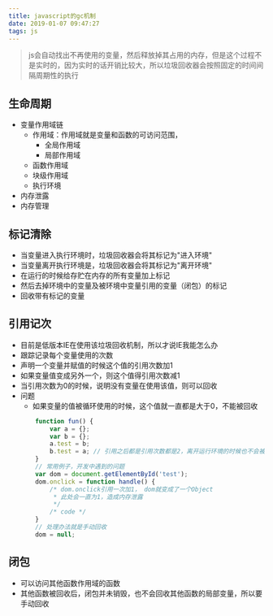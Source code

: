 ```yaml
---
title: javascript的gc机制
date: 2019-01-07 09:47:27
tags: js
---
```


> js会自动找出不再使用的变量，然后释放掉其占用的内存，但是这个过程不是实时的，因为实时的话开销比较大，所以垃圾回收器会按照固定的时间间隔周期性的执行

## 生命周期
- 变量作用域链
    - 作用域：作用域就是变量和函数的可访问范围，
        - 全局作用域
        - 局部作用域
    - 函数作用域
    - 块级作用域
    - 执行环境
- 内存泄露
- 内存管理

## 标记清除
- 当变量进入执行环境时，垃圾回收器会将其标记为"进入环境"
- 当变量离开执行环境是，垃圾回收器会将其标记为"离开环境"
- 在运行的时候给存贮在内存的所有变量加上标记
- 然后去掉环境中的变量及被环境中变量引用的变量（闭包）的标记
- 回收带有标记的变量

## 引用记次
- 目前是低版本IE在使用该垃圾回收机制，所以才说IE我能怎么办
- 跟踪记录每个变量使用的次数
- 声明一个变量并赋值的时候这个值的引用次数加1
- 如果变量值变成另外一个，则这个值得引用次数减1
- 当引用次数为0的时候，说明没有变量在使用该值，则可以回收
- 问题
    - 如果变量的值被循环使用的时候，这个值就一直都是大于0，不能被回收
    ``` javaScript
        function fun() {
            var a = {};
            var b = {};
            a.test = b;
            b.test = a; // 引用之后都是引用次数都是2，离开运行环境的时候也不会被回收
        }
        // 常用例子，开发中遇到的问题
        var dom = document.getElementById('test');
        dom.onclick = function handle() {
            /* dom.onclick引用一次加1， dom就变成了一个Object
             * 此处会一直为1，造成内存泄露
             */
            /* code */
        }
        // 处理办法就是手动回收
        dom = null;
    ```

## 闭包
- 可以访问其他函数作用域的函数
- 其他函数被回收后，闭包并未销毁，也不会回收其他函数的局部变量，所以要手动回收
